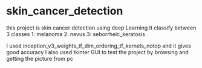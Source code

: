 # skin_cancer_detection
this project is skin cancer detection using deep Learning
It classify between 3 classes 1: melanoma 
                              2: nevus
                              3: seborrheic_keratosis
                              
I used inception_v3_weights_tf_dim_ordering_tf_kernels_notop and it gives good accuracy
I also used tkinter GUI to test the project by browsing and getting the picture from pc

